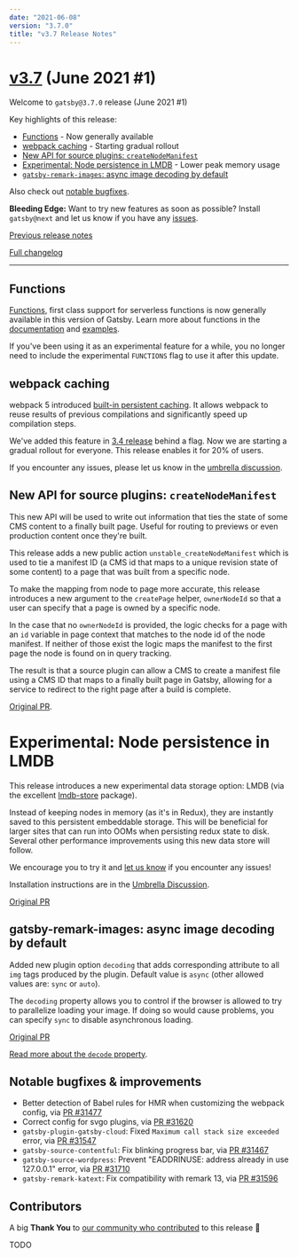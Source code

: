 ```yaml
---
date: "2021-06-08"
version: "3.7.0"
title: "v3.7 Release Notes"
---
```


# [v3.7](https://github.com/gatsbyjs/gatsby/compare/gatsby@3.7.0-next.0...gatsby@3.7.0) (June 2021 #1)

Welcome to `gatsby@3.7.0` release (June 2021 #1)

Key highlights of this release:

- [Functions](#functions) - Now generally available
- [webpack caching](#webpack-caching) - Starting gradual rollout
- [New API for source plugins: `createNodeManifest`](#new-api-for-source-plugins-createnodemanifest)
- [Experimental: Node persistence in LMDB](#experimental-node-persistence-in-lmdb) - Lower peak memory usage
- [`gatsby-remark-images`: async image decoding by default](#gatsby-remark-images-async-image-decoding-by-default)

Also check out [notable bugfixes](#notable-bugfixes--improvements).

**Bleeding Edge:** Want to try new features as soon as possible? Install `gatsby@next` and let us know
if you have any [issues](https://github.com/gatsbyjs/gatsby/issues).

[Previous release notes](/docs/reference/release-notes/v3.6)

[Full changelog](https://github.com/gatsbyjs/gatsby/compare/gatsby@3.7.0-next.0...gatsby@3.7.0)

---

## Functions

[Functions](/docs/reference/functions/), first class support for serverless functions is now generally available in this version of Gatsby. Learn more about functions in the [documentation](/docs/reference/functions/) and [examples](https://github.com/gatsbyjs/gatsby/tree/master/examples).

If you've been using it as an experimental feature for a while, you no longer need to include the experimental `FUNCTIONS` flag to use it after this update.

## webpack caching

webpack 5 introduced [built-in persistent caching](https://webpack.js.org/blog/2020-10-10-webpack-5-release/#persistent-caching).
It allows webpack to reuse results of previous compilations and significantly speed up compilation steps.

We've added this feature in [3.4 release](/docs/reference/release-notes/v3.4/)
behind a flag. Now we are starting a gradual rollout for everyone. This release enables it for 20% of users.

If you encounter any issues, please let us know in the [umbrella discussion](https://github.com/gatsbyjs/gatsby/discussions/31525).

## New API for source plugins: `createNodeManifest`

This new API will be used to write out information that ties the state of some CMS content to a finally built page.
Useful for routing to previews or even production content once they're built.

This release adds a new public action `unstable_createNodeManifest` which is used to tie a manifest ID
(a CMS id that maps to a unique revision state of some content) to a page that was built from a specific node.

To make the mapping from node to page more accurate, this release introduces a new argument to the `createPage` helper,
`ownerNodeId` so that a user can specify that a page is owned by a specific node.

In the case that no `ownerNodeId` is provided, the logic checks for a page with an `id` variable in page context that
matches to the node id of the node manifest. If neither of those exist the logic maps the manifest to the first
page the node is found on in query tracking.

The result is that a source plugin can allow a CMS to create a manifest file using a CMS ID that maps to a finally built page in Gatsby, allowing for a service to redirect to the right page after a build is complete.

[Original PR](https://github.com/gatsbyjs/gatsby/pull/31127).

# Experimental: Node persistence in LMDB

This release introduces a new experimental data storage option: LMDB (via the excellent [lmdb-store](github.com/DoctorEvidence/lmdb-store) package).

Instead of keeping nodes in memory (as it's in Redux), they are instantly saved to this persistent embeddable storage.
This will be beneficial for larger sites that can run into OOMs when persisting redux state to disk.
Several other performance improvements using this new data store will follow.

We encourage you to try it and [let us know](https://github.com/gatsbyjs/gatsby/discussions/31769) if you encounter any issues!

Installation instructions are in the [Umbrella Discussion](https://github.com/gatsbyjs/gatsby/discussions/31769).

[Original PR](https://github.com/gatsbyjs/gatsby/pull/31371)

## gatsby-remark-images: async image decoding by default

Added new plugin option `decoding` that adds corresponding attribute to all `img` tags produced by the plugin.
Default value is `async` (other allowed values are: `sync` or `auto`).

The `decoding` property allows you to control if the browser is allowed to try to parallelize loading your image.
If doing so would cause problems, you can specify `sync` to disable asynchronous loading.

[Original PR](https://github.com/gatsbyjs/gatsby/pull/31558)

[Read more about the `decode` property](https://developer.mozilla.org/en-US/docs/Web/API/HTMLImageElement/decoding).

## Notable bugfixes & improvements

- Better detection of Babel rules for HMR when customizing the webpack config, via [PR #31477](https://github.com/gatsbyjs/gatsby/pull/31477)
- Correct config for svgo plugins, via [PR #31620](https://github.com/gatsbyjs/gatsby/pull/31620)
- `gatsby-plugin-gatsby-cloud`: Fixed `Maximum call stack size exceeded` error, via [PR #31547](https://github.com/gatsbyjs/gatsby/pull/31547)
- `gatsby-source-contentful`: Fix blinking progress bar, via [PR #31467](https://github.com/gatsbyjs/gatsby/pull/31467)
- `gatsby-source-wordpress`: Prevent "EADDRINUSE: address already in use 127.0.0.1" error, via [PR #31710](https://github.com/gatsbyjs/gatsby/pull/31710)
- `gatsby-remark-katext`: Fix compatibility with remark 13, via [PR #31596](https://github.com/gatsbyjs/gatsby/pull/31596)

## Contributors

A big **Thank You** to [our community who contributed](https://github.com/gatsbyjs/gatsby/compare/gatsby@3.7.0-next.0...gatsby@3.7.0) to this release 💜

TODO
